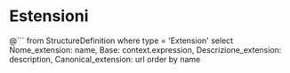 # Estensioni 
<!--
@```
    from
	StructureDefinition
where type = 'Extension'
select
	Tag: keyword.where(system = 'https://fhir.siss.regione.lombardia.it/CodeSystem/Tag').code,
	Usato_In: keyword.where(system = 'https://fhir.siss.regione.lombardia.it/CodeSystem/Profili').code,
	Nome: name, 
	Status: status, 
	Base: context.expression,
	Tipo_variabile: differential.element.type.code,
	Descrizione: description,
	Canonical: url
order by
	Tag, name
```
-->

@```
    from
	StructureDefinition
where type = 'Extension'
select
	Nome_extension: name, 
	Base: context.expression,
	Descrizione_extension: description,
	Canonical_extension: url
order by
	name
```
